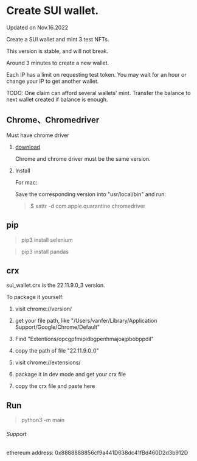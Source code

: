 # Create SUI wallet.

Updated on Nov.16.2022

Create a SUI wallet and mint 3 test NFTs.

This version is stable, and will not break.

Around 3 minutes to create a new wallet.

Each IP has a limit on requesting test token. You may wait for an hour or change your IP to get another wallet.

TODO: One claim can afford several wallets' mint. Transfer the balance to next wallet created if balance is enough.

## Chrome、Chromedriver

Must have chrome driver

1. [download](https://chromedriver.chromium.org/downloads)

    Chrome and chrome driver must be the same version.

2. Install

    For mac:

    Save the corresponding version into "usr/local/bin" and run:

    > $ xattr -d com.apple.quarantine chromedriver

## pip

> pip3 install selenium

> pip3 install pandas

## crx

sui_wallet.crx is the 22.11.9.0_3 version.

To package it yourself:

1. visit chrome://version/

2. get your file path, like "/Users/vanfer/Library/Application Support/Google/Chrome/Default"

3. Find "Extentions/opcgpfmipidbgpenhmajoajpbobppdil"

4. copy the path of file "22.11.9.0_0"

5. visit chrome://extensions/

6. package it in dev mode and get your crx file

7. copy the crx file and paste here

## Run

> python3 -m main

###### Support

ethereum address: 0x8888888856cf9a441D638dc41fBd460D2d3b912D
